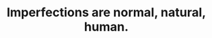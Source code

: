 ---
title: Imperfections are normal, natural, human.
tags: human buddhism acceptance resilience self
---